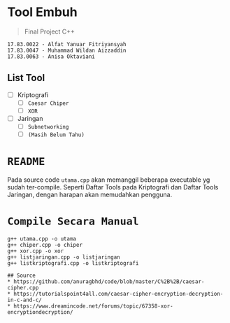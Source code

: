 # Tool Embuh 
> Final Project C++
```
17.83.0022 - Alfat Yanuar Fitriyansyah
17.83.0047 - Muhammad Wildan Aizzaddin
17.83.0063 - Anisa Oktaviani
```
## List Tool
- [ ] Kriptografi
    - [ ] `Caesar Chiper`
    - [ ] `XOR`
- [ ] Jaringan
    - [ ] `Subnetworking`
    - [ ] `(Masih Belum Tahu)`
# `README`
Pada source code `utama.cpp` akan memanggil beberapa executable yg sudah ter-compile. Seperti Daftar Tools pada Kriptografi dan Daftar Tools Jaringan, dengan harapan akan memudahkan pengguna.
# `Compile Secara Manual`

```
g++ utama.cpp -o utama
g++ chiper.cpp -o chiper
g++ xor.cpp -o xor
g++ listjaringan.cpp -o listjaringan
g++ listkriptografi.cpp -o listkriptografi

## Source
* https://github.com/anuragbhd/code/blob/master/C%2B%2B/caesar-cipher.cpp
* https://tutorialspoint4all.com/caesar-cipher-encryption-decryption-in-c-and-c/
* https://www.dreamincode.net/forums/topic/67358-xor-encryptiondecryption/
